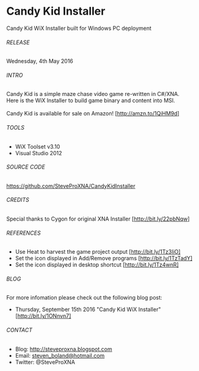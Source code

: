 # Candy Kid Installer
Candy Kid WiX Installer built for Windows PC deployment

###### RELEASE
Wednesday, 4th May 2016

###### INTRO
Candy Kid is a simple maze chase video game re-written in C#/XNA.
<br />
Here is the WiX Installer to build game binary and content into MSI.
<br />
<br />
Candy Kid is available for sale on Amazon! [http://amzn.to/1QiHM9d]

###### TOOLS
- WiX Toolset v3.10
- Visual Studio 2012

###### SOURCE CODE
https://github.com/SteveProXNA/CandyKidInstaller

###### CREDITS
Special thanks to Cygon for original XNA Installer [http://bit.ly/22pbNqw]

###### REFERENCES
- Use Heat to harvest the game project output 	[http://bit.ly/1Tz3IiO]
- Set the icon displayed in Add/Remove programs [http://bit.ly/1TzTadY]
- Set the icon displayed in desktop shortcut 	[http://bit.ly/1Tz4wnR]

###### BLOG
For more infomation please check out the following blog post:
- Thursday, September 15th 2016 "Candy Kid WiX Installer" [http://bit.ly/1ONnvn7]

###### CONTACT
- Blog:		http://steveproxna.blogspot.com
- Email:	steven_boland@hotmail.com
- Twitter:	@SteveProXNA
